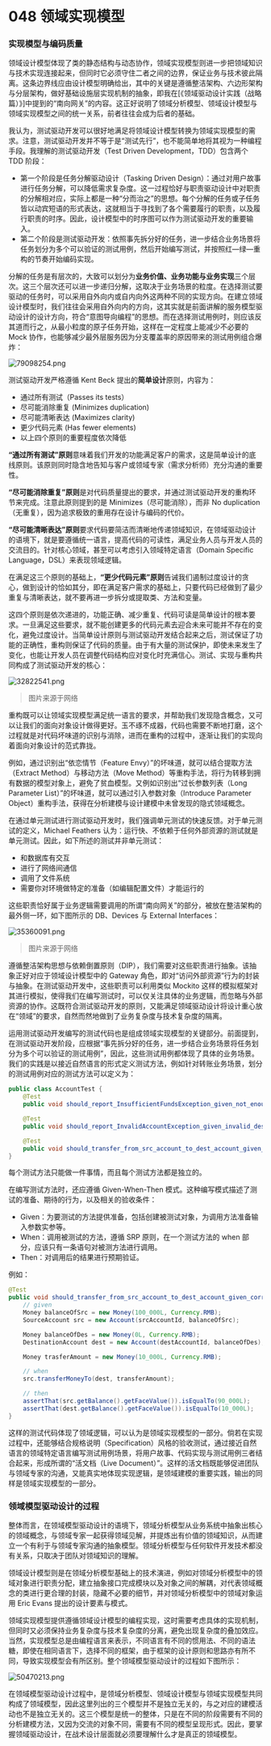 # 048 领域实现模型

### 实现模型与编码质量

领域设计模型体现了类的静态结构与动态协作，领域实现模型则进一步把领域知识与技术实现连接起来，但同时它必须守住二者之间的边界，保证业务与技术彼此隔离。这条边界线应由设计模型明确给出，其中的关键是遵循整洁架构、六边形架构与分层架构，做好基础设施层实现机制的抽象，即我在[《领域驱动设计实践（战略篇）》]中提到的“南向网关”的内容。这正好说明了领域分析模型、领域设计模型与领域实现模型之间的统一关系，前者往往会成为后者的基础。

我认为，测试驱动开发可以很好地满足将领域设计模型转换为领域实现模型的需求。注意，测试驱动开发并不等于是“测试先行”，也不能简单地将其视为一种编程手段。我理解的测试驱动开发（Test Driven Development，TDD）包含两个 TDD 阶段：

- 第一个阶段是任务分解驱动设计（Tasking Driven Design）：通过对用户故事进行任务分解，可以降低需求复杂度。这一过程恰好与职责驱动设计中对职责的分解相对应，实际上都是一种“分而治之”的思想。每个分解的任务或子任务皆以动宾短语的形式表达，这就相当于寻找到了各个需要履行的职责，以及履行职责的时序。因此，设计模型中的时序图可以作为测试驱动开发的重要输入。
- 第二个阶段是测试驱动开发：依照事先拆分好的任务，进一步结合业务场景将任务划分为多个可以验证的测试用例，然后开始编写测试，并按照红—绿—重构的节奏开始编码实现。

分解的任务是有层次的，大致可以划分为**业务价值、业务功能与业务实现**三个层次。这三个层次还可以进一步递归分解，这取决于业务场景的粒度。在选择测试要驱动的任务时，可以采用自外向内或自内向外这两种不同的实现方向。在建立领域设计模型时，我们往往会采用自外向内的方向，这其实就是前面讲解的服务模型驱动设计的设计方向，符合“意图导向编程”的思想。而在选择测试用例时，则应该反其道而行之，从最小粒度的原子任务开始，这样在一定程度上能减少不必要的 Mock 协作，也能够减少最外层服务因为分支覆盖率的原因带来的测试用例组合爆炸：

![79098254.png](images/bcc13da0-95b9-11e9-a862-93dd78d50384.png)

测试驱动开发严格遵循 Kent Beck 提出的**简单设计**原则，内容为：

- 通过所有测试（Passes its tests）
- 尽可能消除重复 (Minimizes duplication)
- 尽可能清晰表达 (Maximizes clarity)
- 更少代码元素 (Has fewer elements)
- 以上四个原则的重要程度依次降低

**“通过所有测试”原则**意味着我们开发的功能满足客户的需求，这是简单设计的底线原则。该原则同时隐含地告知与客户或领域专家（需求分析师）充分沟通的重要性。

**“尽可能消除重复”原则**是对代码质量提出的要求，并通过测试驱动开发的重构环节来完成。注意此原则提到的是 Minimizes（尽可能消除），而非 No duplication（无重复），因为追求极致的重用存在设计与编码的代价。

**“尽可能清晰表达”原则**要求代码要简洁而清晰地传递领域知识，在领域驱动设计的语境下，就是要遵循统一语言，提高代码的可读性，满足业务人员与开发人员的交流目的。针对核心领域，甚至可以考虑引入领域特定语言（Domain Specific Language，DSL）来表现领域逻辑。

在满足这三个原则的基础上，**“更少代码元素”原则**告诫我们遏制过度设计的贪心，做到设计的恰如其分，即在满足客户需求的基础上，只要代码已经做到了最少重复与清晰表达，就不要再进一步拆分或提取类、方法和变量。

这四个原则是依次递进的，功能正确、减少重复、代码可读是简单设计的根本要求。一旦满足这些要求，就不能创建更多的代码元素去迎合未来可能并不存在的变化，避免过度设计。当简单设计原则与测试驱动开发结合起来之后，测试保证了功能的正确性，重构则保证了代码的质量。由于有大量的测试保护，即使未来发生了变化，也能让开发人员在调整代码结构应对变化时充满信心。测试、实现与重构共同构成了测试驱动开发的核心：

![32822541.png](images/1ff3ae30-95ba-11e9-b2ae-6342cbacc966.png)

> 图片来源于网络

重构既可以让领域实现模型满足统一语言的要求，并帮助我们发现隐含概念，又可以让我们的面向对象设计做得更好。玉不琢不成器，代码也需要不断地打磨，这个过程就是对代码坏味道的识别与消除，进而在重构的过程中，逐渐让我们的实现向着面向对象设计的范式靠拢。

例如，通过识别出“依恋情节（Feature Envy）”的坏味道，就可以结合提取方法（Extract Method）与移动方法（Move Method）等重构手法，将行为转移到拥有数据的模型对象上，避免了贫血模型。又例如识别出“过长参数列表（Long Parameter List）”的坏味道，就可以通过引入参数对象（Introduce Parameter Object）重构手法，获得在分析建模与设计建模中未曾发现的隐式领域概念。

在通过单元测试进行测试驱动开发时，我们强调单元测试的快速反馈。对于单元测试的定义，Michael Feathers 认为：运行快、不依赖于任何外部资源的测试就是单元测试。因此，如下所述的测试并非单元测试：

- 和数据库有交互
- 进行了网络间通信
- 调用了文件系统
- 需要你对环境做特定的准备（如编辑配置文件）才能运行的

这些职责恰好属于业务逻辑需要调用的所谓“南向网关”的部分，被放在整洁架构的最外侧一环，如下图所示的 DB、Devices 与 External Interfaces：

![35360091.png](images/cc672c00-95ba-11e9-a862-93dd78d50384.png)

> 图片来源于网络

遵循整洁架构思想与依赖倒置原则（DIP），我们需要对这些职责进行抽象。该抽象正好对应于领域设计模型中的 Gateway 角色，即对“访问外部资源”行为的封装与抽象。在测试驱动开发中，这些职责可以利用类似 Mockito 这样的模拟框架对其进行模拟，使得我们在编写测试时，可以仅关注具体的业务逻辑，而忽略与外部资源的协作。这既符合测试驱动开发的原则，又能满足领域驱动设计将设计重心放在“领域”的要求，自然而然地做到了业务复杂度与技术复杂度的隔离。

运用测试驱动开发编写的测试代码也是组成领域实现模型的关键部分。前面提到，在测试驱动开发阶段，应根据“事先拆分好的任务，进一步结合业务场景将任务划分为多个可以验证的测试用例”，因此，这些测试用例都体现了具体的业务场景。我们的实践是以接近自然语言的形式定义测试方法，例如针对转账业务场景，划分的测试用例对应的测试方法可以定义为：

```java
public class AccountTest {
    @Test
    public void should_report_InsufficientFundsException_given_not_enough_balance_of_source_account() {}

    @Test
    public void should_report_InvalidAccountException_given_invalid_destination_account() {}

    @Test
    public void should_transfer_from_src_account_to_dest_account_given_correct_transfer_amount() {}
}
```

每个测试方法只能做一件事情，而且每个测试方法都是独立的。

在编写测试方法时，还应遵循 Given-When-Then 模式。这种编写模式描述了测试的准备、期待的行为，以及相关的验收条件：

- Given：为要测试的方法提供准备，包括创建被测试对象，为调用方法准备输入参数实参等。
- When：调用被测试的方法，遵循 SRP 原则，在一个测试方法的 when 部分，应该只有一条语句对被测方法进行调用。
- Then：对调用后的结果进行预期验证。

例如：

```java
@Test
public void should_transfer_from_src_account_to_dest_account_given_correct_transfer_amount() {
    // given
    Money balanceOfSrc = new Money(100_000L, Currency.RMB);
    SourceAccount src = new Account(srcAccountId, balanceOfSrc);

    Money balanceOfDes = new Money(0L, Currency.RMB);
    DestinationAccount dest = new Account(destAccountId, balanceOfDes);

    Money trasferAmount = new Money(10_000L, Currency.RMB);

    // when
    src.transferMoneyTo(dest, transferAmount);

    // then
    assertThat(src.getBalance().getFaceValue()).isEqualTo(90_000L);
    assertThat(dest.getBalance().getFaceValue()).isEqualTo(10_000L);
}
```

这样的测试代码体现了领域逻辑，可以认为是领域实现模型的一部分。倘若在实现过程中，还能够结合规格说明（Specification）风格的验收测试，通过接近自然语言的领域特定语言编写测试用例场景，将用户故事、代码实现与测试用例三者结合起来，形成所谓的“活文档（Live Document）”。这样的活文档既能够促进团队与领域专家的沟通，又能真实地体现实现逻辑，是领域建模的重要实践，输出的同样是领域实现模型的一部分。

### 领域模型驱动设计的过程

整体而言，在领域模型驱动设计的语境下，领域分析模型从业务系统中抽象出核心的领域概念，与领域专家一起获得领域见解，并提炼出有价值的领域知识，从而建立一个有利于与领域专家沟通的抽象模型。领域分析模型与任何软件开发技术都没有关系，只取决于团队对领域知识的理解。

领域设计模型则是在领域分析模型基础上的技术演进，例如对领域分析模型中的领域对象进行职责分配，建立抽象接口完成模块以及对象之间的解耦，对代表领域概念的类进行更合理的封装，隐藏不必要的细节，并对领域分析模型中的领域对象运用 Eric Evans 提出的设计要素与模式。

领域实现模型提供遵循领域设计模型的编程实现，这时需要考虑具体的实现机制，但同时又必须保持业务复杂度与技术复杂度的分离，避免出现复杂度的叠加效应。当然，实现模型总是由编程语言来表示，不同语言有不同的惯用法、不同的语法糖，即使在相同语言下，选择不同的框架，由于框架的设计原则和思路亦有所不同，导致实现模型会有所区别。整个领域模型驱动设计的过程如下图所示：

![50470213.png](images/8adf3e20-95bb-11e9-9279-23d239944d33.png)

在领域模型驱动设计过程中，是领域分析模型、领域设计模型与领域实现模型共同构成了领域模型，因此这里列出的三个模型并不是独立无关的，与之对应的建模活动也不是独立无关的。这三个模型是统一的整体，只是在不同的阶段需要有不同的分析建模方法，又因为交流的对象不同，需要有不同的模型呈现形式。因此，要掌握领域驱动设计，在战术设计层面就必须要理解什么才是真正的领域模型。